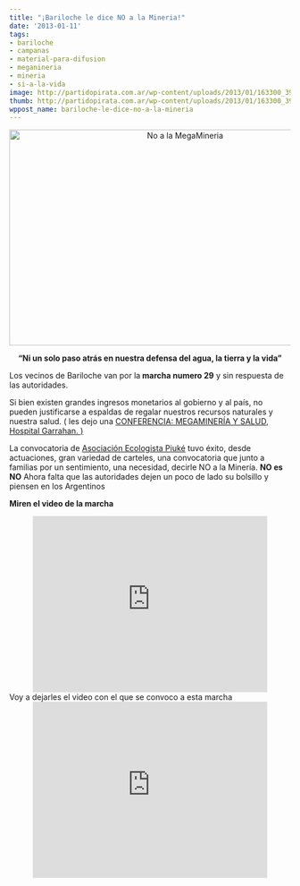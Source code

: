 ```yaml
---
title: "¡Bariloche le dice NO a la Mineria!"
date: '2013-01-11'
tags:
- bariloche
- campanas
- material-para-difusion
- meganineria
- mineria
- si-a-la-vida
image: http://partidopirata.com.ar/wp-content/uploads/2013/01/163300_390921950997542_974140989_n.jpg
thumb: http://partidopirata.com.ar/wp-content/uploads/2013/01/163300_390921950997542_974140989_n-150x150.jpg
wppost_name: bariloche-le-dice-no-a-la-mineria
---
```


<p style="text-align: center;"><a href="http://partidopirata.com.ar/8176/bariloche-le-dice-no-a-la-mineria/163300_390921950997542_974140989_n-2" rel="attachment wp-att-8189"><img class="aligncenter  wp-image-8189" alt="No a la MegaMineria" src="http://partidopirata.com.ar/wp-content/uploads/2013/01/163300_390921950997542_974140989_n1.jpg" width="614" height="386" /></a></p>
<p style="text-align: center;"><strong>“Ni un solo paso atrás en nuestra defensa del agua, la tierra y la vida”</strong></p>
<p style="text-align: left;">Los vecinos de Bariloche van por la<strong> marcha numero 29</strong> y sin respuesta de las autoridades.</p>
<p style="text-align: left;">Si bien existen grandes ingresos monetarios al gobierno y al país, no pueden justificarse a espaldas de regalar nuestros recursos naturales y nuestra salud. ( les dejo una <a href="http://partidopirata.com.ar/7587/conferencia-megamineria-y-salud-hospital-garrahan" rel="bookmark">CONFERENCIA: MEGAMINERÍA Y SALUD, Hospital Garrahan. )</a></p>
La convocatoria de <a title="Facebook de la Asociacion" href="https://www.facebook.com/asociacionecologistapiuke">Asociación Ecologista Piuké</a> tuvo éxito, desde actuaciones, gran variedad de carteles, una convocatoria que junto a  familias por un sentimiento, una necesidad, decirle NO a la Minería. <strong>NO es NO</strong>
Ahora falta que las autoridades dejen un poco de lado su bolsillo y piensen en los Argentinos

<strong>Miren el video de la marcha</strong>

<center><iframe src="http://www.youtube.com/embed/Nypv6XZJxco" height="315" width="420" allowfullscreen="" frameborder="0"></iframe></center>Voy a dejarles el video con el que se convoco a esta marcha

<center><iframe src="http://www.youtube.com/embed/OSYCgf3G3XE" height="315" width="420" allowfullscreen="" frameborder="0"></iframe></center>
